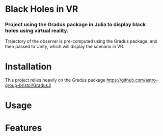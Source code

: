 # Black Holes in VR

###  Project using the Gradus package in Julia to display black holes using virtual reality. 

Trajectory of the observer is pre-computed using the Gradus package, and then passed to Unity, which will display the scenario in VR.

# Installation 
This project relies heavily on the Gradus package https://github.com/astro-group-bristol/Gradus.jl

# Usage

# Features

